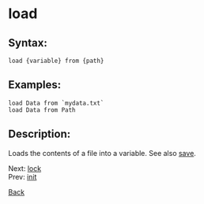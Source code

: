 # load

## Syntax:
`load {variable} from {path}`

## Examples:
``load Data from `mydata.txt` ``  
`load Data from Path`

## Description:
Loads the contents of a file into a variable. See also [save](save.md).

Next: [lock](lock.md)  
Prev: [init](init.md)

[Back](../../README.md)
